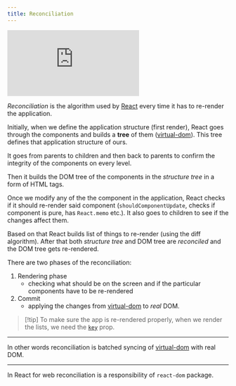 ```yaml
---
title: Reconciliation
---
```


<iframe src="https://www.youtube.com/embed/thsUZEzL8ts" title="The Magic of React&#39;s Reconciliation: Behind the Scenes with a Microsoft Frontend Developer" frameborder="0" allow="accelerometer; autoplay; clipboard-write; encrypted-media; gyroscope; picture-in-picture; web-share" allowfullscreen></iframe>

_Reconciliation_ is the algorithm used by [React](/development/react/_index) every time it has to re-render the application.

Initially, when we define the application structure (first render), React goes through the components and builds a **tree** of them ([virtual-dom](/Knowledge/React/virtual-dom.md)). This tree defines that application structure of ours.

It goes from parents to children and then back to parents to confirm the integrity of the components on every level.

Then it builds the DOM tree of the components in the _structure tree_ in a form of HTML tags.

Once we modify any of the the component in the application, React checks if it should re-render said component (`shouldComponentUpdate`, checks if component is pure, has `React.memo` etc.). It also goes to children to see if the changes affect them.

Based on that React builds list of things to re-render (using the diff algorithm). After that both _structure tree_ and DOM tree are _reconciled_ and the DOM tree gets re-rendered.

There are two phases of the reconciliation:

1. Rendering phase
   - checking what should be on the screen and if the particular components have to be re-rendered
1. Commit
   - applying the changes from [virtual-dom](/Knowledge/React/virtual-dom.md) to _real_ DOM.

> [!tip] To make sure the app is re-rendered properly, when we render the lists, we need the [`key`](/Knowledge/React/key.md) prop.

---

In other words reconciliation is batched syncing of [virtual-dom](/Knowledge/React/virtual-dom.md) with real DOM.

---

In React for web reconciliation is a responsibility of `react-dom` package.
